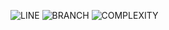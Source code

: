 ![LINE](https://img.shields.io/badge/line--coverage-67%25-yellow.svg)
![BRANCH](https://img.shields.io/badge/branch--coverage-31%25-red.svg)
![COMPLEXITY](https://img.shields.io/badge/complexity-2.16-brightgreen.svg)

